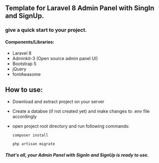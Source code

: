 ## Template for Laravel 8 Admin Panel with SingIn and SignUp.
### give a quick start to your project.

#### Components/Libraries:
* Laravel 8
* Adminkit-3 (Open source admin panel UI)
* Bootstrap 5
* jQuery
* fontAwasome

## How to use:
* Download and extract project on your server
* Create a databse (if not created yet) and make changes to .env file accordingly
* open project root directory and run following commands:

    ```
    composer install
    ```
    ```
    php artisan migrate
    ```
    
##### That's all, your Admin Panel with SignIn and SignUp is ready to use. 
